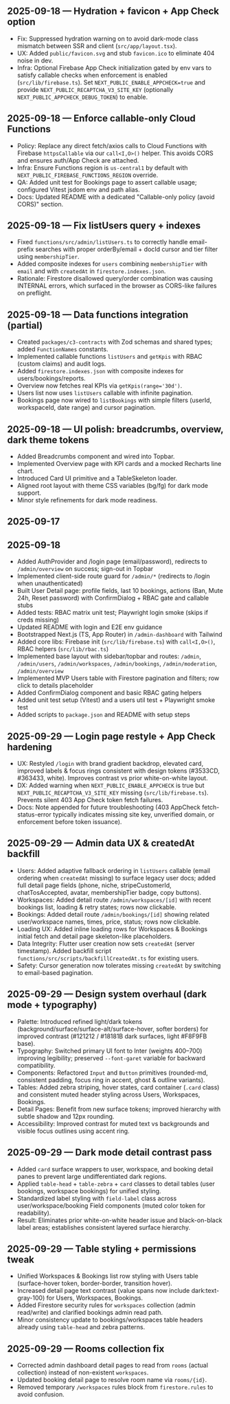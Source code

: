 ## 2025-09-18 — Hydration + favicon + App Check option

- Fix: Suppressed hydration warning on <html> to avoid dark-mode class mismatch between SSR and client (`src/app/layout.tsx`).
- UX: Added `public/favicon.svg` and stub `favicon.ico` to eliminate 404 noise in dev.
- Infra: Optional Firebase App Check initialization gated by env vars to satisfy callable checks when enforcement is enabled (`src/lib/firebase.ts`). Set `NEXT_PUBLIC_ENABLE_APPCHECK=true` and provide `NEXT_PUBLIC_RECAPTCHA_V3_SITE_KEY` (optionally `NEXT_PUBLIC_APPCHECK_DEBUG_TOKEN`) to enable.

## 2025-09-18 — Enforce callable-only Cloud Functions

- Policy: Replace any direct fetch/axios calls to Cloud Functions with Firebase `httpsCallable` via our `call<I,O>()` helper. This avoids CORS and ensures auth/App Check are attached.
- Infra: Ensure Functions region is `us-central1` by default with `NEXT_PUBLIC_FIREBASE_FUNCTIONS_REGION` override.
- QA: Added unit test for Bookings page to assert callable usage; configured Vitest jsdom env and path alias.
- Docs: Updated README with a dedicated "Callable-only policy (avoid CORS)" section.

## 2025-09-18 — Fix listUsers query + indexes

- Fixed `functions/src/admin/listUsers.ts` to correctly handle email-prefix searches with proper orderBy/email + docId cursor and tier filter using `membershipTier`.
- Added composite indexes for `users` combining `membershipTier` with `email` and with `createdAt` in `firestore.indexes.json`.
- Rationale: Firestore disallowed query/order combination was causing INTERNAL errors, which surfaced in the browser as CORS-like failures on preflight.

## 2025-09-18 — Data functions integration (partial)

- Created `packages/c3-contracts` with Zod schemas and shared types; added `FunctionNames` constants.
- Implemented callable functions `listUsers` and `getKpis` with RBAC (custom claims) and audit logs.
- Added `firestore.indexes.json` with composite indexes for users/bookings/reports.
- Overview now fetches real KPIs via `getKpis(range='30d')`.
- Users list now uses `listUsers` callable with infinite pagination.
- Bookings page now wired to `listBookings` with simple filters (userId, workspaceId, date range) and cursor pagination.

## 2025-09-18 — UI polish: breadcrumbs, overview, dark theme tokens

- Added Breadcrumbs component and wired into Topbar.
- Implemented Overview page with KPI cards and a mocked Recharts line chart.
- Introduced Card UI primitive and a TableSkeleton loader.
- Aligned root layout with theme CSS variables (bg/fg) for dark mode support.
- Minor style refinements for dark mode readiness.

## 2025-09-17

## 2025-09-18

- Added AuthProvider and /login page (email/password), redirects to `/admin/overview` on success; sign-out in Topbar
- Implemented client-side route guard for `/admin/*` (redirects to /login when unauthenticated)
- Built User Detail page: profile fields, last 10 bookings, actions (Ban, Mute 24h, Reset password) with ConfirmDialog + RBAC gate and callable stubs
- Added tests: RBAC matrix unit test; Playwright login smoke (skips if creds missing)
- Updated README with login and E2E env guidance
- Bootstrapped Next.js (TS, App Router) in `/admin-dashboard` with Tailwind
- Added core libs: Firebase init (`src/lib/firebase.ts`) with `call<I,O>()`, RBAC helpers (`src/lib/rbac.ts`)
- Implemented base layout with sidebar/topbar and routes: `/admin`, `/admin/users`, `/admin/workspaces`, `/admin/bookings`, `/admin/moderation`, `/admin/overview`
- Implemented MVP Users table with Firestore pagination and filters; row click to details placeholder
- Added ConfirmDialog component and basic RBAC gating helpers
- Added unit test setup (Vitest) and a users util test + Playwright smoke test
- Added scripts to `package.json` and README with setup steps

## 2025-09-29 — Login page restyle + App Check hardening

- UX: Restyled `/login` with brand gradient backdrop, elevated card, improved labels & focus rings consistent with design tokens (#3533CD, #363433, white). Improves contrast vs prior white-on-white layout.
- DX: Added warning when `NEXT_PUBLIC_ENABLE_APPCHECK` is true but `NEXT_PUBLIC_RECAPTCHA_V3_SITE_KEY` missing (`src/lib/firebase.ts`). Prevents silent 403 App Check token fetch failures.
- Docs: Note appended for future troubleshooting (403 AppCheck fetch-status-error typically indicates missing site key, unverified domain, or enforcement before token issuance).

## 2025-09-29 — Admin data UX & createdAt backfill

- Users: Added adaptive fallback ordering in `listUsers` callable (email ordering when `createdAt` missing) to surface legacy user docs; added full detail page fields (phone, niche, stripeCustomerId, chatTosAccepted, avatar, membershipTier badge, copy buttons).
- Workspaces: Added detail route `/admin/workspaces/[id]` with recent bookings list, loading & retry states; rows now clickable.
- Bookings: Added detail route `/admin/bookings/[id]` showing related user/workspace names, times, price, status; rows now clickable.
- Loading UX: Added inline loading rows for Workspaces & Bookings initial fetch and detail page skeleton-like placeholders.
- Data Integrity: Flutter user creation now sets `createdAt` (server timestamp). Added backfill script `functions/src/scripts/backfillCreatedAt.ts` for existing users.
- Safety: Cursor generation now tolerates missing `createdAt` by switching to email-based pagination.

## 2025-09-29 — Design system overhaul (dark mode + typography)

- Palette: Introduced refined light/dark tokens (background/surface/surface-alt/surface-hover, softer borders) for improved contrast (#121212 / #18181B dark surfaces, light #F8F9FB base).
- Typography: Switched primary UI font to Inter (weights 400–700) improving legibility; preserved `--font-garet` variable for backward compatibility.
- Components: Refactored `Input` and `Button` primitives (rounded-md, consistent padding, focus ring in accent, ghost & outline variants).
- Tables: Added zebra striping, hover states, card container (`.card` class) and consistent muted header styling across Users, Workspaces, Bookings.
- Detail Pages: Benefit from new surface tokens; improved hierarchy with subtle shadow and 12px rounding.
- Accessibility: Improved contrast for muted text vs backgrounds and visible focus outlines using accent ring.

## 2025-09-29 — Dark mode detail contrast pass

- Added `card` surface wrappers to user, workspace, and booking detail panes to prevent large undifferentiated dark regions.
- Applied `table-head` + `table-zebra` + `card` classes to detail tables (user bookings, workspace bookings) for unified styling.
- Standardized label styling with `field-label` class across user/workspace/booking Field components (muted color token for readability).
- Result: Eliminates prior white-on-white header issue and black-on-black label areas; establishes consistent layered surface hierarchy.

## 2025-09-29 — Table styling + permissions tweak

- Unified Workspaces & Bookings list row styling with Users table (surface-hover token, border-border, transition hover).
- Increased detail page text contrast (value spans now include dark:text-gray-100) for Users, Workspaces, Bookings.
- Added Firestore security rules for `workspaces` collection (admin read/write) and clarified bookings admin read path.
- Minor consistency update to bookings/workspaces table headers already using `table-head` and zebra patterns.

## 2025-09-29 — Rooms collection fix

- Corrected admin dashboard detail pages to read from `rooms` (actual collection) instead of non-existent `workspaces`.
- Updated booking detail page to resolve room name via `rooms/{id}`.
- Removed temporary `/workspaces` rules block from `firestore.rules` to avoid confusion.
